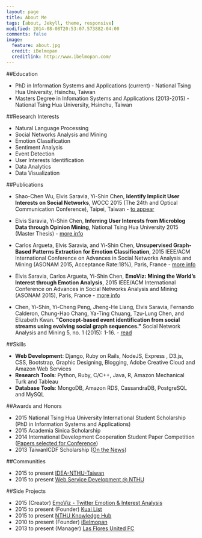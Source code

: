 ```yaml
---
layout: page
title: About Me
tags: [about, Jekyll, theme, responsive]
modified: 2014-08-08T20:53:07.573882-04:00
comments: false
image:
  feature: about.jpg
  credit: iBelmopan
  creditlink: http://www.ibelmopan.com/
---
```


##Education
- PhD in Information Systems and Applications (current) - National Tsing Hua University, Hsinchu, Taiwan
- Masters Degree in Infomation Systems and Applications (2013-2015) - National Tsing Hua University, Hsinchu, Taiwan


##Research Interests
- Natural Language Processing
- Social Networks Analysis and Mining
- Emotion Classification
- Sentiment Analysis
- Event Detection
- User Interests Identification
- Data Analytics
- Data Visualization

##Publications
- Shao-Chen Wu, Elvis Saravia, Yi-Shin Chen, **Identify Implicit User Interests on Social Networks**, WOCC 2015 (The 24th and Optical Communication Conference), Taipei, Taiwan - [to appear](http://www.wocc.org/wocc2015/)

- Elvis Saravia, Yi-Shin Chen, **Inferring User Interests from Microblog Data through Opinion Mining**, National Tsing Hua University 2015 (Master Thesis) - [more info](http://etd.lib.nctu.edu.tw/cgi-bin/gs32/hugsweb.cgi/ccd=RO6QLP/record?r1=1&h1=1)

- Carlos Argueta, Elvis Saravia, and Yi-Shin Chen, **Unsupervised Graph-Based Patterns Extraction for Emotion Classification**, 2015 IEEE/ACM International Conference on Advances in Social Networks Analysis and Mining (ASONAM 2015, Acceptance Rate:18%), Paris, France - [more info](http://asonam.cpsc.ucalgary.ca/2015/AcceptedPapers.php)

- Elvis Saravia, Carlos Argueta, Yi-Shin Chen, **EmoViz: Mining the World’s Interest through Emotion Analysis**, 2015 IEEE/ACM International Conference on Advances in Social Networks Analysis and Mining (ASONAM 2015), Paris, France - [more info](http://asonam.cpsc.ucalgary.ca/2015/AcceptedExhibitsAndDemos.php)

- Chen, Yi-Shin, Yi-Cheng Peng, Jheng-He Liang, Elvis Saravia, Fernando Calderon, Chung-Hao Chang, Ya-Ting Chuang, Tzu-Lung Chen, and Elizabeth Kwan. **"Concept-based event identification from social streams using evolving social graph sequences."** Social Network Analysis and Mining 5, no. 1 (2015): 1-16. - [read](http://link.springer.com/article/10.1007%2Fs13278-015-0269-x)


##Skills
- **Web Development**: Django, Ruby on Rails, NodeJS, Express , D3.js, CSS, Bootstrap, Graphic Designing, Blogging, Adobe Creative Cloud and Amazon Web Services
- **Research Tools**: Python, Ruby, C/C++, Java, R, Amazon Mechanical Turk and Tableau
- **Database Tools**: MongoDB, Amazon RDS, CassandraDB, PostgreSQL and MySQL 

##Awards and Honors
- 2015 National Tsing Hua University International Student Scholarship (PhD in Information Systems and Applications)
- 2015 Academia Sinica Scholarship
- 2014 International Development Cooperation Student Paper Competition ([Papers selected for Conference](http://bit.ly/1g0wUfJ))
- 2013 TaiwanICDF Scholarship ([On the News](http://bit.ly/1g0xbiE ))


##Communities
- 2015 to present [IDEA-NTHU-Taiwan](https://github.com/IDEA-NTHU-Taiwan)
- 2015 to present [Web Service Development @ NTHU](https://www.facebook.com/groups/ISS.SOAD/)

##Side Projects
- 2015 (Creator) [EmoViz - Twitter Emotion & Interest Analysis](http://warm-oasis-5111.herokuapp.com/)
- 2015 to present (Founder) [Kuai List](http://www.kuailist.com) 
- 2015 to present [NTHU Knowledge Hub](https://github.com/NTHU-Knowledge-Hub)
- 2010 to present (Founder) [iBelmopan](http://www.ibelmopan.com)
- 2013 to present (Manager) [Las Flores United FC](https://www.facebook.com/pages/Las-Flores-United-FC/497355076975221?fref=ts)




